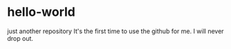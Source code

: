 # hello-world
just another repository
It's the first time to use the github for me. 
I will never drop out.
